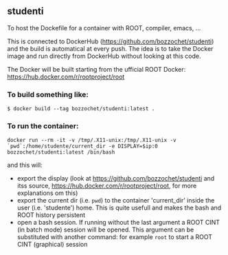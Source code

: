 ## studenti
To host the Dockefile for a container with ROOT, compiler, emacs, ...

This is connected to DockerHub (https://github.com/bozzochet/studenti) and the build is automatical at every push. The idea is to take the Docker image and run directly from DockerHub without looking at this code.

The Docker will be built starting from the ufficial ROOT Docker: https://hub.docker.com/r/rootproject/root 

### To build something like:
```
$ docker build --tag bozzochet/studenti:latest .
```

### To run the container:
```
docker run --rm -it -v /tmp/.X11-unix:/tmp/.X11-unix -v `pwd`:/home/studente/current_dir -e DISPLAY=$ip:0 bozzochet/studenti:latest /bin/bash
```
and this will:
* export the display (look at https://github.com/bozzochet/studenti and itss source, https://hub.docker.com/r/rootproject/root, for more explanations om this)
* export the current dir (i.e. `pwd`) to the container 'current_dir' inside the user (i.e. 'studente') home. This is quite usefull and makes the bash and ROOT history persistent
* open a bash session. If running without the last argument a ROOT CINT (in batch mode) session will be opened. This argument can be substituted with another command: for example `root` to start a ROOT CINT (graphical) session

